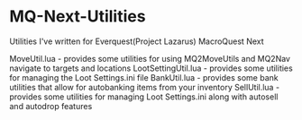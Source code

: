 # MQ-Next-Utilities
Utilities I've written for Everquest(Project Lazarus) MacroQuest Next

MoveUtil.lua - provides some utilities for using MQ2MoveUtils and MQ2Nav navigate to targets and locations
LootSettingUtil.lua - provides some utilities for managing the Loot Settings.ini file
BankUtil.lua  - provides some bank utilities that allow for autobanking items from your inventory
SellUtil.lua - provides some utilities for managing Loot Settings.ini along with autosell and autodrop features

